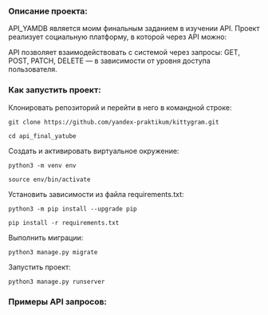 ### Описание проекта:

API_YAMDB является моим финальным заданием в изучении API.
Проект реализует социальную платформу, в которой через API можно:


API позволяет взаимодействовать с системой через запросы: GET, POST, PATCH, DELETE — в зависимости от уровня доступа пользователя.

### Как запустить проект:

Клонировать репозиторий и перейти в него в командной строке:

```
git clone https://github.com/yandex-praktikum/kittygram.git
```

```
cd api_final_yatube
```

Cоздать и активировать виртуальное окружение:

```
python3 -m venv env
```

```
source env/bin/activate
```

Установить зависимости из файла requirements.txt:

```
python3 -m pip install --upgrade pip
```

```
pip install -r requirements.txt
```

Выполнить миграции:

```
python3 manage.py migrate
```

Запустить проект:

```
python3 manage.py runserver
```
### Примеры API запросов:
